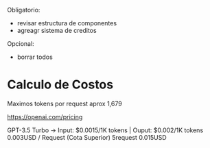 Obligatorio:
- revisar estructura de componentes
- agreagr sistema de creditos

Opcional:
- borrar todos


# Calculo de Costos
Maximos tokens por request aprox 1,679

https://openai.com/pricing

GPT-3.5 Turbo -> Input: $0.0015/1K tokens | Ouput: $0.002/1K tokens
0.003USD / Request (Cota Superior)
5request 0.015USD
